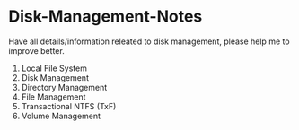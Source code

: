 # Disk-Management-Notes
Have all details/information releated to disk management, please help me to improve better.

1)	Local File System
2)	Disk Management
3)	Directory Management
4)	File Management
5)	Transactional NTFS (TxF)
6)	Volume Management

